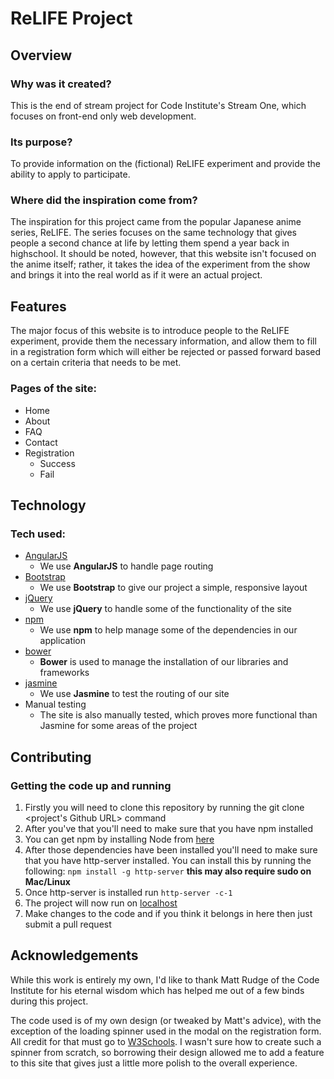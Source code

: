 # ReLIFE Project

## Overview

### Why was it created?

This is the end of stream project for Code Institute's Stream One, which focuses on front-end only web development.

### Its purpose?

To provide information on the (fictional) ReLIFE experiment and provide the ability to apply to participate.

### Where did the inspiration come from?

The inspiration for this project came from the popular Japanese anime series, ReLIFE. The series focuses on the same
technology that gives people a second chance at life by letting them spend a year back in highschool. It should be noted,
however, that this website isn't focused on the anime itself; rather, it takes the idea of the experiment from the show and
brings it into the real world as if it were an actual project.

## Features

The major focus of this website is to introduce people to the ReLIFE experiment, provide them the necessary information, and
allow them to fill in a registration form which will either be rejected or passed forward based on a certain criteria that
needs to be met.

### Pages of the site:
- Home
- About
- FAQ
- Contact
- Registration
	- Success
	- Fail

## Technology

### Tech used:
- [AngularJS](https://angularjs.org/)
	- We use **AngularJS** to handle page routing
- [Bootstrap](https://getbootstrap.com/)
	- We use **Bootstrap** to give our project a simple, responsive layout
- [jQuery](https://jquery.com/)
	- We use **jQuery** to handle some of the functionality of the site
- [npm](https://www.npmjs.com/)
	- We use **npm** to help manage some of the dependencies in our application
- [bower](https://bower.io/)
	- **Bower** is used to manage the installation of our libraries and frameworks
- [jasmine](https://jasmine.github.io/)
	- We use **Jasmine** to test the routing of our site
- Manual testing
	- The site is also manually tested, which proves more functional than Jasmine for some areas of the project

## Contributing

### Getting the code up and running
1. Firstly you will need to clone this repository by running the git clone <project's Github URL> command
2. After you've that you'll need to make sure that you have npm installed
  1. You can get npm by installing Node from [here](https://nodejs.org/en/)
4. After those dependencies have been installed you'll need to make sure that you have http-server installed. You can install this by running the following: ```npm install -g http-server``` **this may also require sudo on Mac/Linux**
5. Once http-server is installed run ```http-server -c-1```
6. The project will now run on [localhost](http://127.0.0.1:8080)
7. Make changes to the code and if you think it belongs in here then just submit a pull request

## Acknowledgements

While this work is entirely my own, I'd like to thank Matt Rudge of the Code Institute for his eternal wisdom which has helped
me out of a few binds during this project.

The code used is of my own design (or tweaked by Matt's advice), with the exception of the loading spinner used in the modal
on the registration form. All credit for that must go to [W3Schools](https://www.w3schools.com/). I wasn't sure how to create
such a spinner from scratch, so borrowing their design allowed me to add a feature to this site that gives just a little
more polish to the overall experience.
